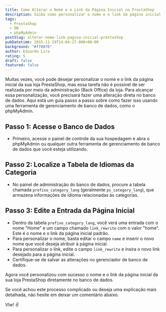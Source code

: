```yaml
---
title: Como Alterar o Nome e o Link da Página Inicial no PrestaShop
description: Saiba como personalizar o nome e o link da página inicial da sua loja PrestaShop diretamente no banco de dados. Este guia oferece instruções passo a passo para fazer essa alteração usando uma ferramenta de gerenciamento de banco de dados como o phpMyAdmin.
tags:
  - PrestaShop
  - DB
  - phpMyAdmin
postSlug: alterar-nome-link-pagina-inicial-prestashop
pubDatetime: 2015-11-19T14:04:27.000+00:00
background: "#ff0076"
author: Eduardo Lira
rating: 5
draft: false
featured: false
---
```


Muitas vezes, você pode desejar personalizar o nome e o link da página inicial da sua loja PrestaShop, mas essa tarefa não é possível de ser realizada por meio da administração (Back Office) da loja. Para alcançar essa personalização, você precisará fazer uma alteração direta no banco de dados. Aqui está um guia passo a passo sobre como fazer isso usando uma ferramenta de gerenciamento de banco de dados, como o phpMyAdmin.

## Passo 1: Acesse o Banco de Dados

- Primeiro, acesse o painel de controle da sua hospedagem e abra o phpMyAdmin ou qualquer outra ferramenta de gerenciamento de banco de dados que você esteja utilizando.

## Passo 2: Localize a Tabela de Idiomas da Categoria

- No painel de administração do banco de dados, procure a tabela chamada `prefixo_category_lang` (geralmente `ps_category_lang`), que armazena informações de idioma relacionadas às categorias.

## Passo 3: Edite a Entrada da Página Inicial

- Dentro da tabela `prefixo_category_lang`, você verá uma entrada com o nome "Home" e um campo chamado `link_rewrite` com o valor "home". Este é o nome e o link da página inicial padrão.
- Para personalizar o nome, basta editar o campo `name` e inserir o novo nome que você deseja atribuir à página inicial.
- Para personalizar o link, edite o campo `link_rewrite` e insira o novo link desejado para a página inicial.
- Certifique-se de salvar as alterações no gerenciador de banco de dados.

Agora você personalizou com sucesso o nome e o link da página inicial da sua loja PrestaShop diretamente no banco de dados.

Se você achou este processo complicado ou deseja uma explicação mais detalhada, não hesite em deixar um comentário abaixo.

Vlw! :v:
